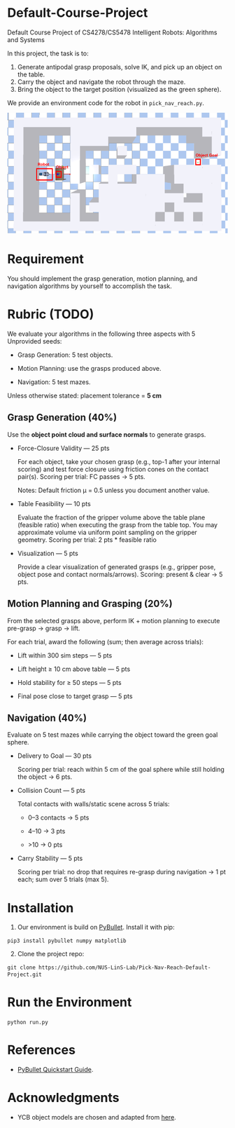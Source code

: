 # Default-Course-Project
Default Course Project of CS4278/CS5478 Intelligent Robots: Algorithms and Systems

In this project, the task is to:

1. Generate antipodal grasp proposals, solve IK, and pick up an object on the table.
2. Carry the object and navigate the robot through the maze. 
3. Bring the object to the target position (visualized as the green sphere). 

We provide an environment code for the robot in `pick_nav_reach.py`.

![Scene](imgs/scene.png)

# Requirement

You should implement the grasp generation, motion planning, and navigation algorithms by yourself to accomplish the task.

# Rubric (TODO)

We evaluate your algorithms in the following three aspects with 5 Unprovided seeds:

- Grasp Generation: 5 test objects.

- Motion Planning: use the grasps produced above.

- Navigation: 5 test mazes.

Unless otherwise stated: placement tolerance = **5 cm**

## Grasp Generation (40%)

Use the **object point cloud and surface normals** to generate grasps.

- Force-Closure Validity — 25 pts

    For each object, take your chosen grasp (e.g., top-1 after your internal scoring) and test force closure using friction cones on the contact pair(s).
    Scoring per trial: FC passes → 5 pts.

    Notes: Default friction μ = 0.5 unless you document another value.

- Table Feasibility — 10 pts

    Evaluate the fraction of the gripper volume above the table plane (feasible ratio) when executing the grasp from the table top. You may approximate volume via uniform point sampling on the gripper geometry.
    Scoring per trial: 2 pts * feasible ratio


- Visualization — 5 pts

    Provide a clear visualization of generated grasps (e.g., gripper pose, object pose and contact normals/arrows). Scoring: present & clear → 5 pts.

## Motion Planning and Grasping (20%)

From the selected grasps above, perform IK + motion planning to execute pre-grasp → grasp → lift.

For each trial, award the following (sum; then average across trials):

- Lift within 300 sim steps — 5 pts

- Lift height ≥ 10 cm above table — 5 pts

- Hold stability for ≥ 50 steps — 5 pts

- Final pose close to target grasp — 5 pts

## Navigation (40%)

Evaluate on 5 test mazes while carrying the object toward the green goal sphere.

- Delivery to Goal — 30 pts

    Scoring per trial: reach within 5 cm of the goal sphere while still holding the object → 6 pts.

- Collision Count — 5 pts

    Total contacts with walls/static scene across 5 trials:

    - 0–3 contacts → 5 pts

    - 4–10 → 3 pts

    - \>10 → 0 pts

- Carry Stability — 5 pts

    Scoring per trial: no drop that requires re-grasp during navigation → 1 pt each; sum over 5 trials (max 5).

# Installation

1. Our environment is build on [PyBullet](https://pybullet.org/wordpress/index.php/forum-2/). Install it with pip:

```
pip3 install pybullet numpy matplotlib
```

2. Clone the project repo:

```
git clone https://github.com/NUS-LinS-Lab/Pick-Nav-Reach-Default-Project.git
```

# Run the Environment 

`python run.py`

# References

- [PyBullet Quickstart Guide](https://docs.google.com/document/d/10sXEhzFRSnvFcl3XxNGhnD4N2SedqwdAvK3dsihxVUA/edit?tab=t.0#heading=h.2ye70wns7io3).

# Acknowledgments

- YCB object models are chosen and adapted from [here](https://www.ycbbenchmarks.com/).
